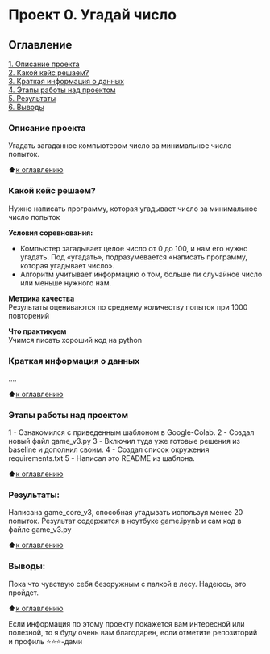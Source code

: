 # Проект 0. Угадай число

## Оглавление  
[1. Описание проекта](https://github.com/Akiecelli/Data_Science_STUDY/blob/main/project_0/README.md#Описание-проекта)  
[2. Какой кейс решаем?](https://github.com/Akiecelli/Data_Science_STUDY/blob/main/project_0/README.md#Какой-кейс-решаем)  
[3. Краткая информация о данных](https://github.com/Akiecelli/Data_Science_STUDY/blob/main/project_0/README.md#Краткая-информация-о-данных)  
[4. Этапы работы над проектом](https://github.com/Akiecelli/Data_Science_STUDY/blob/main/project_0/README.md#Этапы-работы-над-проектом)  
[5. Результаты](https://github.com/Akiecelli/Data_Science_STUDY/blob/main/project_0/README.md#Результаты)    
[6. Выводы](https://github.com/Akiecelli/Data_Science_STUDY/blob/main/project_0/README.md#Выводы) 

### Описание проекта    
Угадать загаданное компьютером число за минимальное число попыток.

:arrow_up:[к оглавлению](_)


### Какой кейс решаем?    
Нужно написать программу, которая угадывает число за минимальное число попыток

**Условия соревнования:**  
- Компьютер загадывает целое число от 0 до 100, и нам его нужно угадать. Под «угадать», подразумевается «написать программу, которая угадывает число».
- Алгоритм учитывает информацию о том, больше ли случайное число или меньше нужного нам.

**Метрика качества**     
Результаты оцениваются по среднему количеству попыток при 1000 повторений

**Что практикуем**     
Учимся писать хороший код на python


### Краткая информация о данных
....
  
:arrow_up:[к оглавлению](https://github.com/Akiecelli/Data_Science_STUDY/blob/main/project_0/README.md#Оглавление)


### Этапы работы над проектом  

1 - Ознакомился с приведенным шаблоном в Google-Colab.
2 - Создал новый файл game_v3.py
3 - Включил туда уже готовые решения из baseline и дополнил своим.
4 - Создал список окружения requirements.txt
5 - Написал это README из шаблона.

:arrow_up:[к оглавлению](https://github.com/Akiecelli/Data_Science_STUDY/blob/main/project_0/README.md#Оглавление)


### Результаты:  

Написана game_core_v3, способная угадывать используя менее 20 попыток.
Результат содержится в ноутбуке game.ipynb и сам код в файле game_v3.py

:arrow_up:[к оглавлению](https://github.com/Akiecelli/Data_Science_STUDY/blob/main/project_0/README.md#Оглавление)


### Выводы:  

Пока что чувствую себя безоружным с палкой в лесу. Надеюсь, это пройдет.

:arrow_up:[к оглавлению](https://github.com/Akiecelli/Data_Science_STUDY/blob/main/project_0/README.md#Оглавление)


Если информация по этому проекту покажется вам интересной или полезной, то я буду очень вам благодарен, если отметите репозиторий и профиль ⭐️⭐️⭐️-дами
